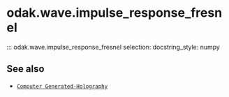 # odak.wave.impulse_response_fresnel

::: odak.wave.impulse_response_fresnel
    selection:
        docstring_style: numpy

## See also

* [`Computer Generated-Holography`](../../cgh.md)

